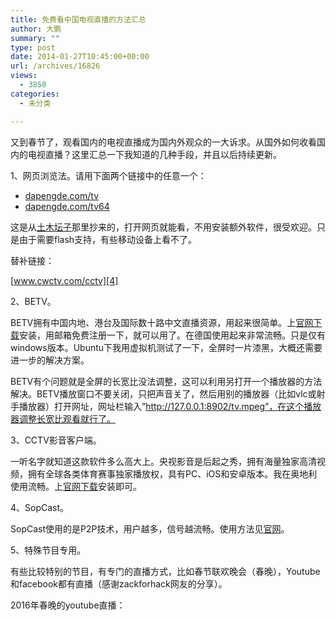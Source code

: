 ```yaml
---
title: 免费看中国电视直播的方法汇总
author: 大鹏
summary: ""
type: post
date: 2014-01-27T10:45:00+00:00
url: /archives/16826
views:
  - 3850
categories:
  - 未分类

---
```

又到春节了，观看国内的电视直播成为国内外观众的一大诉求。从国外如何收看国内的电视直播？这里汇总一下我知道的几种手段，并且以后持续更新。

1、网页浏览法。请用下面两个链接中的任意一个：

  * [dapengde.com/tv][1]
  * [dapengde.com/tv64][2]

这是从[土木坛子][3]那里抄来的，打开网页就能看，不用安装额外软件，很受欢迎。只是由于需要flash支持，有些移动设备上看不了。

替补链接：

[www.cwctv.com/cctv][4]

2、BETV。

BETV拥有中国内地、港台及国际数十路中文直播资源，用起来很简单。上[官网下载][5]安装，用邮箱免费注册一下，就可以用了。在德国使用起来非常流畅。只是仅有windows版本。Ubuntu下我用虚拟机测试了一下，全屏时一片漆黑，大概还需要进一步的解决方案。

BETV有个问题就是全屏的长宽比没法调整，这可以利用另打开一个播放器的方法解决。BETV播放窗口不要关闭，只把声音关了，然后用别的播放器（比如vlc或射手播放器）打开网址，网址栏输入”http://127.0.0.1:8902/tv.mpeg”，在这个播放器调整长宽比观看就行了。

3、CCTV影音客户端。

一听名字就知道这款软件多么高大上。央视影音是后起之秀，拥有海量独家高清视频，拥有全球各类体育赛事独家播放权，具有PC、iOS和安卓版本。我在奥地利使用流畅。上[官网下载][6]安装即可。

4、SopCast。

SopCast使用的是P2P技术，用户越多，信号越流畅。使用方法见[官网][7]。

5、特殊节目专用。

有些比较特别的节目，有专门的直播方式，比如春节联欢晚会（春晚），Youtube和facebook都有直播（感谢zackforhack网友的分享）。

2016年春晚的youtube直播：

 [1]: http://dapengde.com/tv
 [2]: http://dapengde.com/tv64
 [3]: https://tumutanzi.com
 [4]: http://www.cwctv.com/cctv
 [5]: http://www.appnnn.com/topic/app_88.html
 [6]: http://tv.cntv.cn/
 [7]: http://www.sopcast.com/cn/download/
